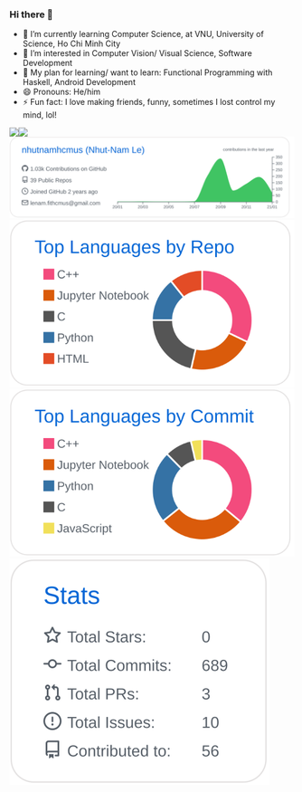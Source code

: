 ### Hi there 👋

- 🔭 I’m currently learning Computer Science, at VNU, University of Science, Ho Chi Minh City
- 🌱 I’m interested in Computer Vision/ Visual Science, Software Development
- 🤔 My plan for learning/ want to learn: Functional Programming with Haskell, Android Development
- 😄 Pronouns: He/him
- ⚡ Fun fact: I love making friends, funny, sometimes I lost control my mind, lol!                                          

<a href="https://github.com/anuraghazra/github-readme-stats">
  <img align="left" src="https://github-readme-stats.vercel.app/api?username=nhutnamhcmus&count_private=true&show_icons=true" />
</a>
<a href="https://github.com/anuraghazra/github-readme-stats">
  <img align="left" src="https://github-readme-stats.vercel.app/api/top-langs/?username=nhutnamhcmus" />
</a>

[![](./profile-summary-card-output/github/0-profile-details.svg)](https://github.com/vn7n24fzkq/github-profile-summary-cards)
[![](./profile-summary-card-output/github/1-repos-per-language.svg)](https://github.com/vn7n24fzkq/github-profile-summary-cards)
[![](./profile-summary-card-output/github/2-most-commit-language.svg)](https://github.com/vn7n24fzkq/github-profile-summary-cards)
[![](./profile-summary-card-output/github/3-stats.svg)](https://github.com/vn7n24fzkq/github-profile-summary-cards)

